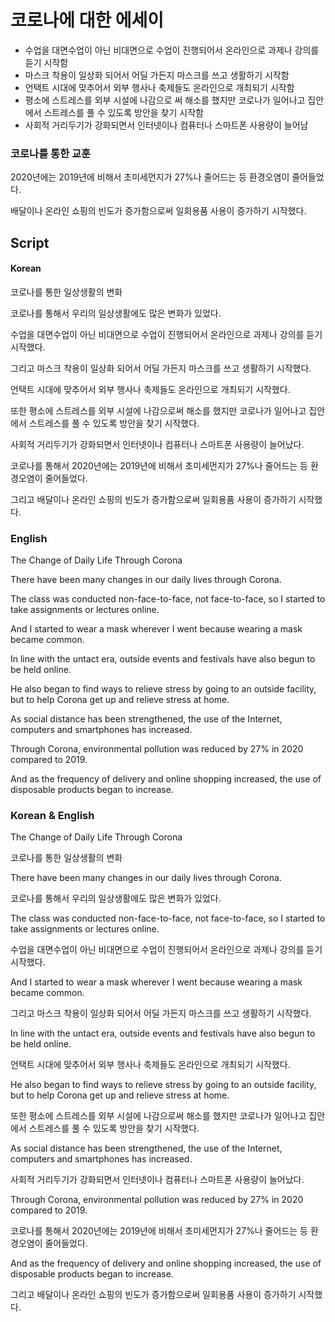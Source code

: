 # 코로나에 대한 에세이



- 수업을 대면수업이 아닌 비대면으로 수업이 진행되어서 온라인으로 과제나 강의를 듣기 시작함
- 마스크 착용이 일상화 되어서 어딜 가든지 마스크를 쓰고 생활하기 시작함
- 언택트 시대에 맞추어서 외부 행사나 축제들도 온라인으로 개최되기 시작함
- 평소에 스트레스를 외부 시설에 나감으로 써 해소를 했지만 코로나가 일어나고 집안에서 스트레스를 풀 수 있도록 방안을 찾기 시작함
- 사회적 거리두기가 강화되면서 인터넷이나 컴퓨터나 스마트폰 사용량이 늘어남



### 코로나를 통한 교훈

2020년에는 2019년에 비해서 초미세먼지가 27%나 줄어드는 등 환경오염이 줄어들었다.

배달이나 온라인 쇼핑의 빈도가 증가함으로써 일회용품 사용이 증가하기 시작했다.







## Script

#### Korean

 코로나를 통한 일상생활의 변화

코로나를 통해서 우리의 일상생활에도 많은 변화가 있었다.

수업을 대면수업이 아닌 비대면으로 수업이 진행되어서 온라인으로 과제나 강의를 듣기 시작했다.

그리고 마스크 착용이 일상화 되어서 어딜 가든지 마스크를 쓰고 생활하기 시작했다.

언택트 시대에 맞추어서 외부 행사나 축제들도 온라인으로 개최되기 시작했다.

또한 평소에 스트레스를 외부 시설에 나감으로써 해소를 했지만 코로나가 일어나고 집안에서 스트레스를 풀 수 있도록 방안을 찾기 시작했다.

사회적 거리두기가 강화되면서 인터넷이나 컴퓨터나 스마트폰 사용량이 늘어났다.

코로나를 통해서 2020년에는 2019년에 비해서 초미세먼지가 27%나 줄어드는 등 환경오염이 줄어들었다.

그리고 배달이나 온라인 쇼핑의 빈도가 증가함으로써 일회용품 사용이 증가하기 시작했다. 





### English

The Change of Daily Life Through Corona

There have been many changes in our daily lives through Corona.

The class was conducted non-face-to-face, not face-to-face, so I started to take assignments or lectures online.

And I started to wear a mask wherever I went because wearing a mask became common.

In line with the untact era, outside events and festivals have also begun to be held online.

He also began to find ways to relieve stress by going to an outside facility, but to help Corona get up and relieve stress at home.

As social distance has been strengthened, the use of the Internet, computers and smartphones has increased.

Through Corona, environmental pollution was reduced by 27% in 2020 compared to 2019.

And as the frequency of delivery and online shopping increased, the use of disposable products began to increase.





### Korean & English

The Change of Daily Life Through Corona

 코로나를 통한 일상생활의 변화



There have been many changes in our daily lives through Corona.

코로나를 통해서 우리의 일상생활에도 많은 변화가 있었다.



The class was conducted non-face-to-face, not face-to-face, so I started to take assignments or lectures online.

수업을 대면수업이 아닌 비대면으로 수업이 진행되어서 온라인으로 과제나 강의를 듣기 시작했다.



And I started to wear a mask wherever I went because wearing a mask became common.

그리고 마스크 착용이 일상화 되어서 어딜 가든지 마스크를 쓰고 생활하기 시작했다.



In line with the untact era, outside events and festivals have also begun to be held online.

언택트 시대에 맞추어서 외부 행사나 축제들도 온라인으로 개최되기 시작했다.



He also began to find ways to relieve stress by going to an outside facility, but to help Corona get up and relieve stress at home.

또한 평소에 스트레스를 외부 시설에 나감으로써 해소를 했지만 코로나가 일어나고 집안에서 스트레스를 풀 수 있도록 방안을 찾기 시작했다.



As social distance has been strengthened, the use of the Internet, computers and smartphones has increased.

사회적 거리두기가 강화되면서 인터넷이나 컴퓨터나 스마트폰 사용량이 늘어났다.



Through Corona, environmental pollution was reduced by 27% in 2020 compared to 2019.

코로나를 통해서 2020년에는 2019년에 비해서 초미세먼지가 27%나 줄어드는 등 환경오염이 줄어들었다.



And as the frequency of delivery and online shopping increased, the use of disposable products began to increase.

그리고 배달이나 온라인 쇼핑의 빈도가 증가함으로써 일회용품 사용이 증가하기 시작했다. 